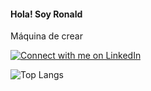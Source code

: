 #### Hola! Soy Ronald

Máquina de crear

[![Connect with me on LinkedIn](https://img.shields.io/badge/LinkedIn-0077B5?style=for-the-badge&logo=linkedin&goColor=white)](https://www.linkedin.com/in/ronald-beltr%C3%A1n-9b39ba258/)

![Top Langs](https://github-readme-stats.vercel.app/api/top-langs/?username=rbeltran076&hide_progress=true&theme=dark)
